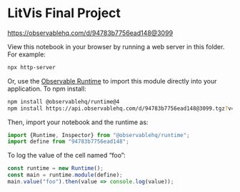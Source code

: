 # LitVis Final Project

https://observablehq.com/d/94783b7756ead148@3099

View this notebook in your browser by running a web server in this folder. For
example:

~~~sh
npx http-server
~~~

Or, use the [Observable Runtime](https://github.com/observablehq/runtime) to
import this module directly into your application. To npm install:

~~~sh
npm install @observablehq/runtime@4
npm install https://api.observablehq.com/d/94783b7756ead148@3099.tgz?v=3
~~~

Then, import your notebook and the runtime as:

~~~js
import {Runtime, Inspector} from "@observablehq/runtime";
import define from "94783b7756ead148";
~~~

To log the value of the cell named “foo”:

~~~js
const runtime = new Runtime();
const main = runtime.module(define);
main.value("foo").then(value => console.log(value));
~~~
